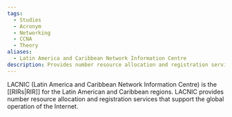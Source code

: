```yaml
---
tags:
  - Studies
  - Acronym
  - Networking
  - CCNA
  - Theory
aliases:
  - Latin America and Caribbean Network Information Centre
description: Provides number resource allocation and registration services to Latin America.
---
```

LACNIC (Latin America and Caribbean Network Information Centre) is the [[RIRs|RIR]] for the Latin American and Caribbean regions. LACNIC provides number resource allocation and registration services that support the global operation of the Internet.